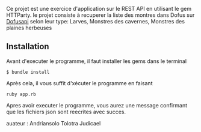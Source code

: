 Ce projet est une exercice d'application sur le REST API en utilisant le gem HTTParty. le projet consiste à recuperer la liste des montres dans Dofus sur [Dofusapi](https://dofapi.fr/) selon leur type: Larves, Monstres des cavernes, Monstres des plaines herbeuses

## Installation

Avant d'executer le programme, il faut installer les gems dans le terminal

```
$ bundle install
```

Après cela, il vous suffit d'xécuter le programme en faisant

```
ruby app.rb
```
Apres avoir executer le programme, vous aurez une message confirmant que les fichiers json sont reecrites avec succes.


auateur :
Andriansolo Tolotra Judicael
